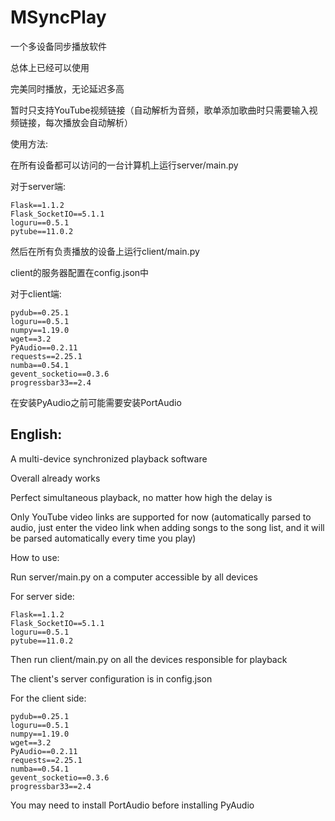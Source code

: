 # MSyncPlay

一个多设备同步播放软件

总体上已经可以使用

完美同时播放，无论延迟多高

暂时只支持YouTube视频链接（自动解析为音频，歌单添加歌曲时只需要输入视频链接，每次播放会自动解析）

使用方法:

在所有设备都可以访问的一台计算机上运行server/main.py

对于server端:

```pip
Flask==1.1.2
Flask_SocketIO==5.1.1
loguru==0.5.1
pytube==11.0.2
```

然后在所有负责播放的设备上运行client/main.py

client的服务器配置在config.json中

对于client端:

```pip
pydub==0.25.1
loguru==0.5.1
numpy==1.19.0
wget==3.2
PyAudio==0.2.11
requests==2.25.1
numba==0.54.1
gevent_socketio==0.3.6
progressbar33==2.4
```

在安装PyAudio之前可能需要安装PortAudio

## English:

A multi-device synchronized playback software

Overall already works

Perfect simultaneous playback, no matter how high the delay is

Only YouTube video links are supported for now (automatically parsed to audio, just enter the video link when adding songs to the song list, and it will be parsed automatically every time you play)

How to use:

Run server/main.py on a computer accessible by all devices

For server side:

```pip
Flask==1.1.2
Flask_SocketIO==5.1.1
loguru==0.5.1
pytube==11.0.2
```

Then run client/main.py on all the devices responsible for playback

The client's server configuration is in config.json

For the client side:

```pip
pydub==0.25.1
loguru==0.5.1
numpy==1.19.0
wget==3.2
PyAudio==0.2.11
requests==2.25.1
numba==0.54.1
gevent_socketio==0.3.6
progressbar33==2.4
```

You may need to install PortAudio before installing PyAudio
